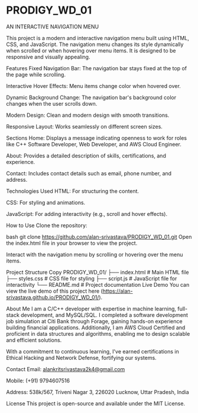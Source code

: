 # PRODIGY_WD_01
AN INTERACTIVE NAVIGATION MENU

This project is a modern and interactive navigation menu built using HTML, CSS, and JavaScript. The navigation menu changes its style dynamically when scrolled or when hovering over menu items. It is designed to be responsive and visually appealing.

Features
Fixed Navigation Bar: The navigation bar stays fixed at the top of the page while scrolling.

Interactive Hover Effects: Menu items change color when hovered over.

Dynamic Background Change: The navigation bar's background color changes when the user scrolls down.

Modern Design: Clean and modern design with smooth transitions.

Responsive Layout: Works seamlessly on different screen sizes.

Sections
Home: Displays a message indicating openness to work for roles like C++ Software Developer, Web Developer, and AWS Cloud Engineer.

About: Provides a detailed description of skills, certifications, and experience.

Contact: Includes contact details such as email, phone number, and address.

Technologies Used
HTML: For structuring the content.

CSS: For styling and animations.

JavaScript: For adding interactivity (e.g., scroll and hover effects).

How to Use
Clone the repository:

bash
git clone https://github.com/alan-srivastava/PRODIGY_WD_01.git
Open the index.html file in your browser to view the project.

Interact with the navigation menu by scrolling or hovering over the menu items.

Project Structure
Copy
PRODIGY_WD_01/
├── index.html          # Main HTML file
├── styles.css          # CSS file for styling
├── script.js           # JavaScript file for interactivity
└── README.md           # Project documentation
Live Demo
You can view the live demo of this project here (https://alan-srivastava.github.io/PRODIGY_WD_01/).

About Me
I am a C/C++ developer with expertise in machine learning, full-stack development, and MySQL/SQL. I completed a software development job simulation at Citi Bank through Forage, gaining hands-on experience building financial applications. Additionally, I am AWS Cloud Certified and proficient in data structures and algorithms, enabling me to design scalable and efficient solutions.

With a commitment to continuous learning, I've earned certifications in Ethical Hacking and Network Defense, fortifying our systems.

Contact
Email: alankritsrivastava2k4@gmail.com

Mobile: (+91) 9794607516

Address: 538k/567, Triveni Nagar 3, 226020 Lucknow, Uttar Pradesh, India

License
This project is open-source and available under the MIT License.

